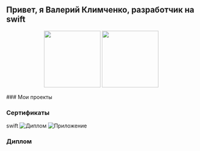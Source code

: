 ## Привет, я Валерий Климченко, разработчик на swift
<p align = 'center'>
 <a href="https://github-readme-stats.vercel.app/api?username=valeriyklimchenko&show_icons=true&count_private=true"><img height=150 src="https://github-readme-stats.vercel.app/api?username=valeriyklimchenko&show_icons=true&count_private=true" /></a>
<a href="https://github.com/valeriyklimchenko/github-readme-stats"><img height=150 src="https://github-readme-stats.vercel.app/api/top-langs/?username=valeriyklimchenko&layout=compact" /></a>
 </p>
 ### Мои проекты

 ### Сертификаты
 swift
![Диплом](https://github.com/valeriyklimchenko/valeriyklimchenko/assets/37571454/858c9fbd-547b-4879-881c-5e0404fc8e17)
![Приложение](https://github.com/valeriyklimchenko/valeriyklimchenko/assets/37571454/ad3213c9-9521-4881-956c-ca52a9254613)


 ### Диплом

 
